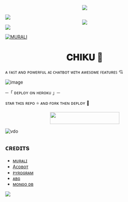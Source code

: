 <p align="center"> 
   <img src="https://capsule-render.vercel.app/api?type=waving&color=gradient&text=𝑴𝑼𝑹𝜜𝑳𝑰&height=100&section=header"/> 
 </p> 
 
<img src="https://user-images.githubusercontent.com/73097560/115834477-dbab4500-a447-11eb-908a-139a6edaec5c.gif"> 

<div align="center">
  <img src="https://readme-typing-svg.herokuapp.com?color=FFA500&center=true&lines=Welcome+To+app+Chat+Bot;Im+An+Ai+Based+Chat+Bot&width=600&height=180">
</div>

<img src="https://user-images.githubusercontent.com/73097560/115834477-dbab4500-a447-11eb-908a-139a6edaec5c.gif"> 


   [![MURALI](https://github-stats-alpha.vercel.app/api?username=EsproSupport&cc=255&tc=fff&ic=ff69b4&bc=870 "EsproSupport")](https://github-stats-alpha.vercel.app/api?username=EsproSupport&cc=000&tc=fff&ic=fff&bc=000"EsproSupport)
   

   
<h1 align="center"><b> 𝐂𝐇𝐈𝐊𝐔 💓 </b></h1>

ᴀ ꜰᴀꜱᴛ ᴀɴᴅ ᴘᴏᴡᴇʀꜰᴜʟ ᴀɪ ᴄʜᴀᴛʙᴏᴛ ᴡɪᴛʜ ᴀᴡᴇꜱᴏᴍᴇ ꜰᴇᴀᴛᴜʀᴇꜱ 💘


![image](https://telegra.ph/file/a8f5426d7e5c50d023164.png)


 ─「 ᴅᴇᴩʟᴏʏ ᴏɴ ʜᴇʀᴏᴋᴜ 」─
</h3>

sᴛᴀʀ ᴛʜɪs ʀᴇᴘᴏ ⭐ ᴀɴᴅ ғᴏʀᴋ ᴛʜᴇɴ ᴅᴇᴘʟᴏʏ 🥀

<p align="center"><a href="https://dashboard.heroku.com/new?template=https://github.com/EsproSupport/ChikuChatBot"> <img src="https://img.shields.io/badge/Deploy%20On%20Heroku-blue?style=for-the-badge&logo=heroku" width="220" height="38.45"/></a></p>


![vdo](https://media.giphy.com/media/r7bt4IqTe6PJ6sYTLU/giphy.gif)




## ᴄʀᴇᴅɪᴛs

- [ᴍᴜʀᴀʟɪ](https://t.me/EsproSupport)
- [Aᴄᴏʙᴏᴛ](https://acobot.ai)
- [ᴘʏʀᴏɢʀᴀᴍ ](https://GitHub.com/pyrogram)
- [ᴀʙɢ](https://github.com/Abishnoi69/Abg)
- [ᴍᴏɴɢᴏ ᴅʙ](https://www.mongodb.org)

<img src="https://user-images.githubusercontent.com/73097560/115834477-dbab4500-a447-11eb-908a-139a6edaec5c.gif"> 
